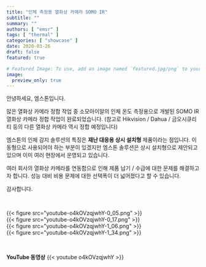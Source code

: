 ```yaml
---
title: "인체 측정용 열화상 카메라 SOMO IR"
subtitle: ""
summary: ""
authors: [ "emsr" ]
tags: [ "thermal" ]
categories: [ "showcase" ]
date: 2020-03-26
draft: false
featured: true

# Featured Image: To use, add an image named `featured.jpg/png` to your page's folder.
image:
  preview_only: true
---
```


안녕하세요, 엠스톤입니다.

많은 열화상 카메라 정합 작업 중 소모아이알의 인체 온도 측정용으로 개발된 SOMO IR 열화상 카메라 정합 작업이 완료되었습니다. (참고로 Hikvision / Dahua / 금오시큐리티 등의 다른 열화상 카메라 역시 정합 예정입니다)

엠스톤의 인체 감지 솔루션의 특징은 **재난 대응용 상시 설치형** 제품이라는 점입니다. 이동형으로 사용되어야 하는 부분이 있겠지만 엠스톤 솔루션은 상시 설치형으로 제안되고 있으며 이미 여러 현장에서 운영되고 있습니다.

여러 회사의 열화상 카메라를 연동함으로 인해 제품 납기 / 수급에 대한 문제를 해결하고자 합니다. 성능 대비 비용 문제에 대한 선택폭이 더 넓어졌다고 할 수 있습니다.

감사합니다.

&nbsp;

<div class="container"><div class="row no-gutters">
<div class="col-sm-6">{{< figure src="youtube-o4kOVzqjwhY-0_05.png" >}}</div>
<div class="col-sm-6">{{< figure src="youtube-o4kOVzqjwhY-0_17.png" >}}</div>
<div class="col-sm-6">{{< figure src="youtube-o4kOVzqjwhY-1_06.png" >}}</div>
<div class="col-sm-6">{{< figure src="youtube-o4kOVzqjwhY-1_34.png" >}}</div>
</div></div>

&nbsp;

**YouTube 동영상**
{{< youtube o4kOVzqjwhY >}}
